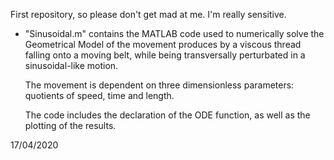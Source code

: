 First repository, so please don't get mad at me. I'm really sensitive.

- "Sinusoidal.m" contains the MATLAB code used to numerically solve the Geometrical Model of the movement produces by a viscous thread falling onto a moving belt, while being transversally perturbated in a sinusoidal-like motion.

  The movement is dependent on three dimensionless parameters: quotients of speed, time and length.
  
  The code includes the declaration of the ODE function, as well as the plotting of the results.
  

17/04/2020
